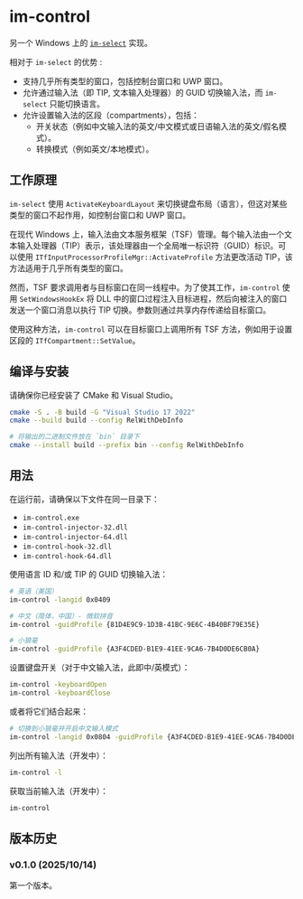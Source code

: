 # im-control

另一个 Windows 上的 [`im-select`](https://github.com/daipeihust/im-select) 实现。

相对于 `im-select` 的优势 :

- 支持几乎所有类型的窗口，包括控制台窗口和 UWP 窗口。
- 允许通过输入法（即 TIP, 文本输入处理器）的 GUID 切换输入法，而 `im-select` 只能切换语言。
- 允许设置输入法的区段（compartments），包括：
  - 开关状态（例如中文输入法的英文/中文模式或日语输入法的英文/假名模式）。
  - 转换模式（例如英文/本地模式）。

## 工作原理

`im-select` 使用 `ActivateKeyboardLayout` 来切换键盘布局（语言），但这对某些类型的窗口不起作用，如控制台窗口和 UWP 窗口。

在现代 Windows 上，输入法由文本服务框架（TSF）管理。每个输入法由一个文本输入处理器（TIP）表示，该处理器由一个全局唯一标识符（GUID）标识。可以使用 `ITfInputProcessorProfileMgr::ActivateProfile` 方法更改活动 TIP，该方法适用于几乎所有类型的窗口。

然而，TSF 要求调用者与目标窗口在同一线程中。为了使其工作，`im-control` 使用 `SetWindowsHookEx` 将 DLL 中的窗口过程注入目标进程，然后向被注入的窗口发送一个窗口消息以执行 TIP 切换。参数则通过共享内存传递给目标窗口。

使用这种方法，`im-control` 可以在目标窗口上调用所有 TSF 方法，例如用于设置区段的 `ITfCompartment::SetValue`。

## 编译与安装

请确保你已经安装了 CMake 和 Visual Studio。

```bash
cmake -S . -B build -G "Visual Studio 17 2022"
cmake --build build --config RelWithDebInfo

# 将输出的二进制文件放在 `bin` 目录下
cmake --install build --prefix bin --config RelWithDebInfo
```

## 用法

在运行前，请确保以下文件在同一目录下：

- `im-control.exe`
- `im-control-injector-32.dll`
- `im-control-injector-64.dll`
- `im-control-hook-32.dll`
- `im-control-hook-64.dll`

使用语言 ID 和/或 TIP 的 GUID 切换输入法：

```bash
# 英语（美国）
im-control -langid 0x0409

# 中文（简体，中国）- 微软拼音
im-control -guidProfile {81D4E9C9-1D3B-41BC-9E6C-4B40BF79E35E}

# 小狼毫
im-control -guidProfile {A3F4CDED-B1E9-41EE-9CA6-7B4D0DE6CB0A}
```

设置键盘开关（对于中文输入法，此即中/英模式）：

```bash
im-control -keyboardOpen
im-control -keyboardClose
```

或者将它们结合起来：

```bash
# 切换到小狼毫并开启中文输入模式
im-control -langid 0x0804 -guidProfile {A3F4CDED-B1E9-41EE-9CA6-7B4D0DE6CB0A} -keyboardOpen
```

列出所有输入法（开发中）：

```bash
im-control -l
```

获取当前输入法（开发中）：

```bash
im-control
```

## 版本历史

### v0.1.0 (2025/10/14)

第一个版本。
